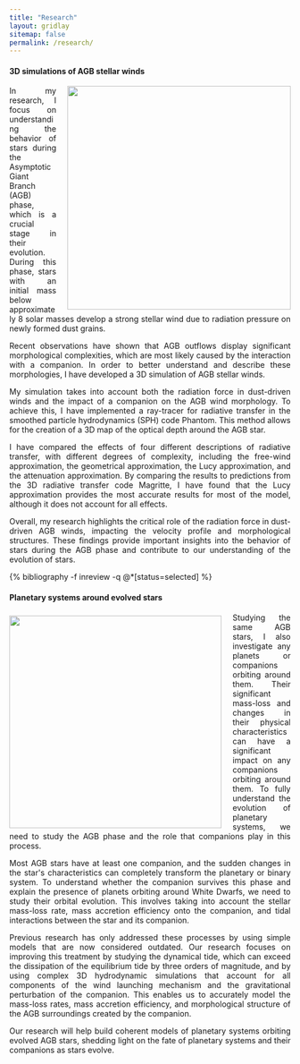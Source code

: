 ```yaml
---
title: "Research"
layout: gridlay
sitemap: false
permalink: /research/
---
```


<div class="jumbotron">
<div class="col-md-12 col-sm-12" style="text-align:justify">
<h4>3D simulations of AGB stellar winds</h4>
<img src="{{site.url}}{{site.baseurl}}/images/2Dplotrho_orbital.png" style="width:400px; min-width:39%; max-width:100%; margin-left:20px; margin-right:0px; margin-bottom:0px; margin-top:0px;" align="right"/>

In my research, I focus on understanding the behavior of stars during the Asymptotic Giant Branch (AGB) phase, which is a crucial stage in their evolution. During this phase, stars with an initial mass below approximately 8 solar masses develop a strong stellar wind due to radiation pressure on newly formed dust grains.

Recent observations have shown that AGB outflows display significant morphological complexities, which are most likely caused by the interaction with a companion. In order to better understand and describe these morphologies, I have developed a 3D simulation of AGB stellar winds.

My simulation takes into account both the radiation force in dust-driven winds and the impact of a companion on the AGB wind morphology. To achieve this, I have implemented a ray-tracer for radiative transfer in the smoothed particle hydrodynamics (SPH) code Phantom. This method allows for the creation of a 3D map of the optical depth around the AGB star.

I have compared the effects of four different descriptions of radiative transfer, with different degrees of complexity, including the free-wind approximation, the geometrical approximation, the Lucy approximation, and the attenuation approximation. By comparing the results to predictions from the 3D radiative transfer code Magritte, I have found that the Lucy approximation provides the most accurate results for most of the model, although it does not account for all effects.

Overall, my research highlights the critical role of the radiation force in dust-driven AGB winds, impacting the velocity profile and morphological structures. These findings provide important insights into the behavior of stars during the AGB phase and contribute to our understanding of the evolution of stars.

{% bibliography -f inreview -q @*[status=selected]  %}
</div>
</div>


<div class="jumbotron">
<div class="col-md-12 col-sm-12" style="text-align:justify">
<h4>Planetary systems around evolved stars</h4>
<img src="{{site.url}}{{site.baseurl}}/images/Planet_v2.jpg" style="width:380px; min-width:34%; max-width:100%; margin-left:0px; margin-right:20px; margin-bottom:0px; margin-top:5px;" align="left"/>

Studying the same AGB stars, I also investigate any planets or companions orbiting around them. Their significant mass-loss and changes in their physical characteristics can have a significant impact on any companions orbiting around them. To fully understand the evolution of planetary systems, we need to study the AGB phase and the role that companions play in this process.

Most AGB stars have at least one companion, and the sudden changes in the star's characteristics can completely transform the planetary or binary system. To understand whether the companion survives this phase and explain the presence of planets orbiting around White Dwarfs, we need to study their orbital evolution. This involves taking into account the stellar mass-loss rate, mass accretion efficiency onto the companion, and tidal interactions between the star and its companion.

Previous research has only addressed these processes by using simple models that are now considered outdated. Our research focuses on improving this treatment by studying the dynamical tide, which can exceed the dissipation of the equilibrium tide by three orders of magnitude, and by using complex 3D hydrodynamic simulations that account for all components of the wind launching mechanism and the gravitational perturbation of the companion. This enables us to accurately model the mass-loss rates, mass accretion efficiency, and morphological structure of the AGB surroundings created by the companion.

Our research will help build coherent models of planetary systems orbiting evolved AGB stars, shedding light on the fate of planetary systems and their companions as stars evolve.
</div>
</div>
